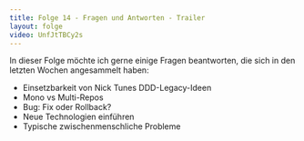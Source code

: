 ```yaml
---
title: Folge 14 - Fragen und Antworten - Trailer
layout: folge
video: UnfJtTBCy2s
---
```


In dieser Folge möchte ich gerne einige Fragen beantworten, die sich
in den letzten Wochen angesammelt haben:

- Einsetzbarkeit von Nick Tunes DDD-Legacy-Ideen 
- Mono vs Multi-Repos
- Bug: Fix oder Rollback?
- Neue Technologien einführen
- Typische zwischenmenschliche Probleme
